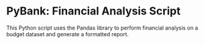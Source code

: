 # PyBank: Financial Analysis Script

This Python script uses the Pandas library to perform financial analysis on a budget dataset and generate a formatted report.